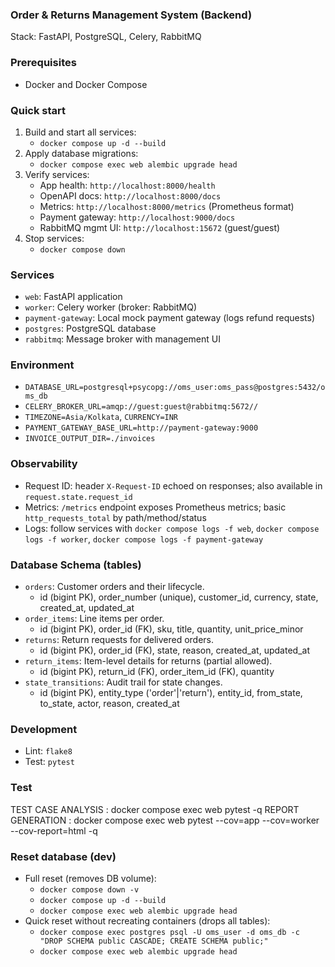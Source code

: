 ### Order & Returns Management System (Backend)

Stack: FastAPI, PostgreSQL, Celery, RabbitMQ

### Prerequisites

- Docker and Docker Compose

### Quick start

1. Build and start all services:
   - `docker compose up -d --build`
2. Apply database migrations:
   - `docker compose exec web alembic upgrade head`
3. Verify services:
   - App health: `http://localhost:8000/health`
   - OpenAPI docs: `http://localhost:8000/docs`
   - Metrics: `http://localhost:8000/metrics` (Prometheus format)
   - Payment gateway: `http://localhost:9000/docs`
   - RabbitMQ mgmt UI: `http://localhost:15672` (guest/guest)
4. Stop services:
   - `docker compose down`

### Services

- `web`: FastAPI application
- `worker`: Celery worker (broker: RabbitMQ)
- `payment-gateway`: Local mock payment gateway (logs refund requests)
- `postgres`: PostgreSQL database
- `rabbitmq`: Message broker with management UI

### Environment

- `DATABASE_URL=postgresql+psycopg://oms_user:oms_pass@postgres:5432/oms_db`
- `CELERY_BROKER_URL=amqp://guest:guest@rabbitmq:5672//`
- `TIMEZONE=Asia/Kolkata`, `CURRENCY=INR`
- `PAYMENT_GATEWAY_BASE_URL=http://payment-gateway:9000`
- `INVOICE_OUTPUT_DIR=./invoices`

### Observability

- Request ID: header `X-Request-ID` echoed on responses; also available in `request.state.request_id`
- Metrics: `/metrics` endpoint exposes Prometheus metrics; basic `http_requests_total` by path/method/status
- Logs: follow services with `docker compose logs -f web`, `docker compose logs -f worker`, `docker compose logs -f payment-gateway`

### Database Schema (tables)

- `orders`: Customer orders and their lifecycle.
  - id (bigint PK), order_number (unique), customer_id, currency, state, created_at, updated_at
- `order_items`: Line items per order.
  - id (bigint PK), order_id (FK), sku, title, quantity, unit_price_minor
- `returns`: Return requests for delivered orders.
  - id (bigint PK), order_id (FK), state, reason, created_at, updated_at
- `return_items`: Item-level details for returns (partial allowed).
  - id (bigint PK), return_id (FK), order_item_id (FK), quantity
- `state_transitions`: Audit trail for state changes.
  - id (bigint PK), entity_type ('order'|'return'), entity_id, from_state, to_state, actor, reason, created_at

### Development

- Lint: `flake8`
- Test: `pytest`

### Test
TEST CASE ANALYSIS : docker compose exec web pytest -q
REPORT GENERATION :  docker compose exec web pytest --cov=app --cov=worker --cov-report=html -q
<!-- open htmlcov/index.html -->

### Reset database (dev)

- Full reset (removes DB volume):
  - `docker compose down -v`
  - `docker compose up -d --build`
  - `docker compose exec web alembic upgrade head`
- Quick reset without recreating containers (drops all tables):
  - `docker compose exec postgres psql -U oms_user -d oms_db -c "DROP SCHEMA public CASCADE; CREATE SCHEMA public;"`
  - `docker compose exec web alembic upgrade head`

